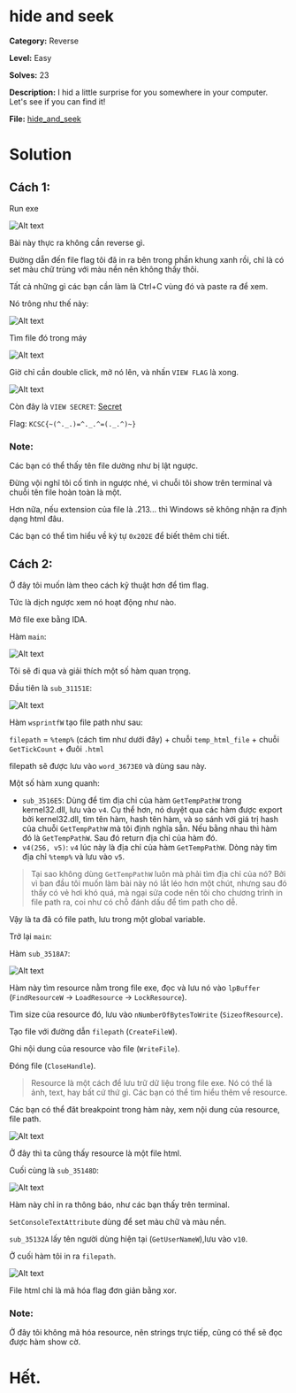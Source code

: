 
# hide and seek

**Category:** Reverse

**Level:** Easy

**Solves:** 23

**Description:** I hid a little surprise for you somewhere in your computer. Let's see if you can find it!

**File:** [hide_and_seek](../chall/rev_hide_and_seek.rar)

# Solution
## Cách 1:

Run exe

![Alt text](./img/image.png)

Bài này thực ra không cần reverse gì.

Đường dẫn đến file flag tôi đã in ra bên trong phần khung xanh rồi, chỉ là có set màu chữ trùng với màu nền nên không thấy thôi.

Tất cả những gì các bạn cần làm là Ctrl+C vùng đó và paste ra để xem.

Nó trông như thế này:

![Alt text](./img/image-1.png)

Tìm file đó trong máy

![Alt text](./img/image-2.png)

Giờ chỉ cần double click, mở nó lên, và nhấn `VIEW FLAG` là xong.

![Alt text](./img/image-3.png)

Còn đây là `VIEW SECRET`: [Secret](https://www.youtube.com/watch?v=dQw4w9WgXcQ)

Flag: `KCSC{~(^._.)=^._.^=(._.^)~}`

### Note:
Các bạn có thể thấy tên file dường như bị lật ngược.

Đừng vội nghĩ tôi cố tình in ngược nhé, vì chuỗi tôi show 
trên terminal và chuỗi tên file hoàn toàn là một.

Hơn nữa, nếu extension của file là .213... thì Windows sẽ không nhận ra định dạng html đâu.

Các bạn có thể tìm hiểu về ký tự `0x202E` để biết thêm chi tiết.

## Cách 2:

Ở đây tôi muốn làm theo cách kỹ thuật hơn để tìm flag.

Tức là dịch ngược xem nó hoạt động như nào.

Mở file exe bằng IDA.

Hàm `main`:

![Alt text](./img/image-4.png)

Tôi sẽ đi qua và giải thích một số hàm quan trọng.

Đầu tiên là `sub_31151E`:

![Alt text](./img/image-5.png)

Hàm `wsprintfW` tạo file path như sau:

`filepath` = `%temp%` (cách tìm như dưới đây) + chuỗi `temp_html_file` + chuỗi `GetTickCount` + đuôi `.html`

filepath sẽ được lưu vào `word_3673E0` và dùng sau này.

Một số hàm xung quanh:
- `sub_3516E5`: Dùng để tìm địa chỉ của hàm `GetTempPathW` trong kernel32.dll, lưu vào `v4`. Cụ thể hơn, nó duyệt qua các hàm được export bởi kernel32.dll, tìm tên hàm, hash tên hàm, và so sánh với giá trị hash của chuỗi `GetTempPathW` mà tôi định nghĩa sẵn. Nếu bằng nhau thì hàm đó là `GetTempPathW`. Sau đó return địa chỉ của hàm đó.
- `v4(256, v5)`: `v4` lúc này là địa chỉ của hàm `GetTempPathW`. Dòng này tìm địa chỉ `%temp%` và lưu vào `v5`.

> Tại sao không dùng `GetTempPathW` luôn mà phải tìm địa chỉ của nó? Bởi vì ban đầu tôi muốn làm bài này nó lắt léo hơn một chút, nhưng sau đó thấy có vẻ hơi khó quá, mà ngại sửa code nên tôi cho chương trình in file path ra, coi như có chỗ đánh dấu để tìm path cho dễ.

Vậy là ta đã có file path, lưu trong một global variable.

Trở lại `main`:

Hàm `sub_3518A7`:

![Alt text](./img/image-6.png)

Hàm này tìm resource nằm trong file exe, đọc và lưu nó vào `lpBuffer` (`FindResourceW` -> `LoadResource` -> `LockResource`).

Tìm size của resource đó, lưu vào `nNumberOfBytesToWrite` (`SizeofResource`).

Tạo file với đường dẫn `filepath` (`CreateFileW`).

Ghi nội dung của resource vào file (`WriteFile`).

Đóng file (`CloseHandle`).

> Resource là một cách để lưu trữ dữ liệu trong file exe. Nó có thể là ảnh, text, hay bất cứ thứ gì. Các bạn có thể tìm hiểu thêm về resource.

Các bạn có thể đăt breakpoint trong hàm này, xem nội dung của resource, file path.

![Alt text](./img/image-7.png)

Ở đây thì ta cũng thấy resource là một file html.

Cuối cùng là `sub_35148D`:

![Alt text](./img/image-8.png)

Hàm này chỉ in ra thông báo, như các bạn thấy trên terminal.

`SetConsoleTextAttribute` dùng để set màu chữ và màu nền.

`sub_35132A` lấy tên người dùng hiện tại (`GetUserNameW`),lưu vào `v10`.

Ở cuối hàm tôi in ra `filepath`.

![Alt text](./img/image-9.png)

File html chỉ là mã hóa flag đơn giản bằng xor.

### Note:
Ở đây tôi không mã hóa resource, nên strings trực tiếp, cũng có thể sẽ đọc được hàm show cờ.

# Hết.
